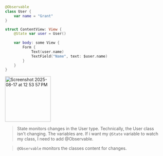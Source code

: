 ```swift
@Observable
class User {
    var name = "Grant"
}

struct ContentView: View {
    @State var user = User()
    
    var body: some View {
        Form {
            Text(user.name)
            TextField("Name", text: $user.name)
        }
    }
}
```
<img width="150" alt="Screenshot 2025-08-17 at 12 53 57 PM" src="https://github.com/user-attachments/assets/89a4864f-6520-4b18-955e-30427b5d235f" />

> State monitors changes in the User type. Technically, the User class isn't changing. The variables are. If i want my `@State` variable to watch my class, I need to add @Observable. 

> `@Observable` monitors the classes content for changes.
